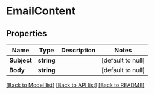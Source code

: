 # EmailContent

## Properties
Name | Type | Description | Notes
------------ | ------------- | ------------- | -------------
**Subject** | **string** |  | [default to null]
**Body** | **string** |  | [default to null]

[[Back to Model list]](../README.md#documentation-for-models) [[Back to API list]](../README.md#documentation-for-api-endpoints) [[Back to README]](../README.md)


